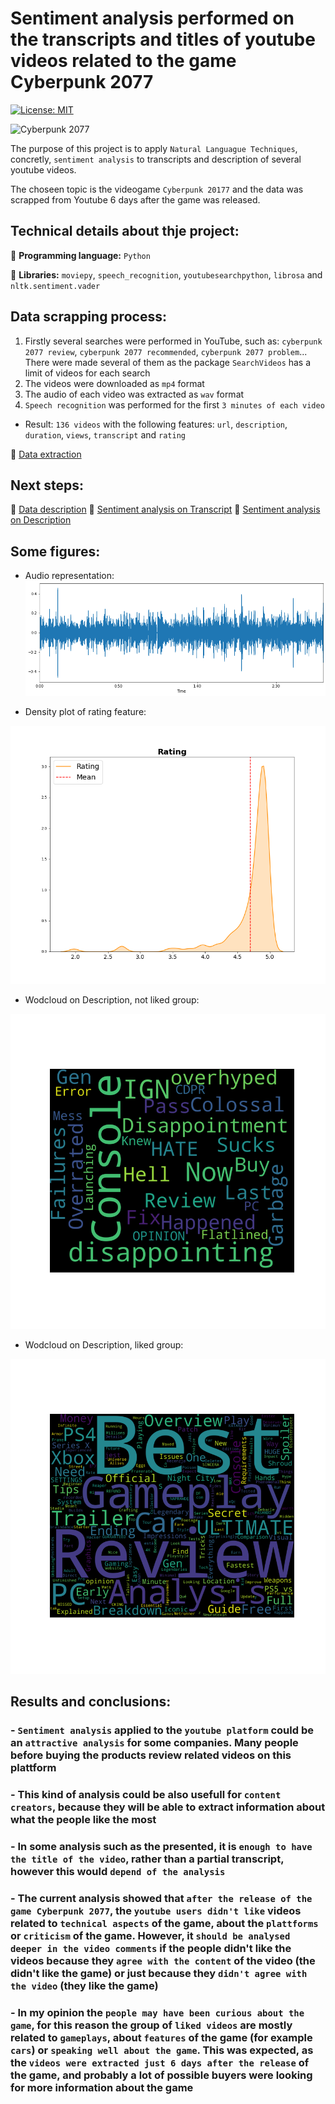 # Sentiment analysis performed on the transcripts and titles of youtube videos related to the game Cyberpunk 2077

[![License: MIT](https://img.shields.io/badge/License-MIT-yellow.svg)](https://opensource.org/licenses/MIT) 

![Cyberpunk 2077](https://i.ytimg.com/vi/8X2kIfS6fb8/maxresdefault.jpg)

The purpose of this project is to apply `Natural Languague Techniques`, concretly, `sentiment analysis` to transcripts and description of several youtube videos. 

The choseen topic is the videogame `Cyberpunk 20177` and the data was scrapped from Youtube 6 days after the game was released.

## Technical details about thje project:

 :round_pushpin: **Programming language:** `Python`

 :round_pushpin: **Libraries:** `moviepy`, `speech_recognition`, `youtubesearchpython`, `librosa` and `nltk.sentiment.vader`
 
## Data scrapping process: 

1) Firstly several searches were performed in YouTube, such as: `cyberpunk 2077 review`, `cyberpunk 2077 recommended`, `cyberpunk 2077 problem`... There were made several of them as the package `SearchVideos` has a limit of videos for each search
2) The videos were downloaded as `mp4` format
3) The audio of each video was extracted as `wav` format
4) `Speech recognition` was performed for the first `3 minutes of each video`

- Result: `136 videos` with the following features: `url`, `description`, `duration`, `views`, `transcript` and `rating`

:link: [Data extraction](https://github.com/lajobu/NLP_youtube_cyberpunk/blob/main/1.data_extraction.ipynb)

## Next steps: 

:link: [Data description](https://github.com/lajobu/NLP_youtube_cyberpunk/blob/main/2.data_description.ipynb)
:link: [Sentiment analysis on Transcript](https://github.com/lajobu/NLP_youtube_cyberpunk/blob/main/3.sentiment_analysis_transcript.ipynb)
:link: [Sentiment analysis on Description](https://github.com/lajobu/NLP_youtube_cyberpunk/blob/main/4.sentiment_analysis_title.ipynb)

## Some figures:

- Audio representation:
![alt text](https://github.com/lajobu/NLP_youtube_cyberpunk/blob/main/Figures/output_19_1.png)

- Density plot of rating feature:

![alt text](https://github.com/lajobu/NLP_youtube_cyberpunk/blob/main/Figures/rating_distribution.png)

- Wodcloud on Description, not liked group:

![alt text](https://github.com/lajobu/NLP_youtube_cyberpunk/blob/main/Figures/words1_nl.png)

- Wodcloud on Description, liked group:

![alt text](https://github.com/lajobu/NLP_youtube_cyberpunk/blob/main/Figures/words2_l.png)

## Results and conclusions:

### - `Sentiment analysis` applied to the `youtube platform` could be an `attractive analysis` for some companies. Many people before buying the products review related videos on this plattform
### - This kind of analysis could be also usefull for `content creators`, because they will be able to extract information about what the people like the most
### - In some analysis such as the presented, it is `enough to have the title of the video`, rather than a partial transcript, however this would `depend of the analysis`
### - The current analysis showed that `after the release of the game Cyberpunk 2077`, the `youtube users didn't like` videos related to `technical aspects` of the game, about the `plattforms` or `criticism` of the game. However, it `should be analysed deeper in the video comments` if the people didn't like the videos because they `agree with the content` of the video (the didn't like the game) or just because they `didn't agree with the video` (they like the game)
### - In my opinion the `people may have been curious about the game`, for this reason the group of `liked videos` are mostly related to `gameplays`, about `features` of the game (for example `cars`) or `speaking well about the game`. This was expected, as the `videos were extracted just 6 days after the release` of the game, and probably a lot of possible buyers were looking for more information about the game
